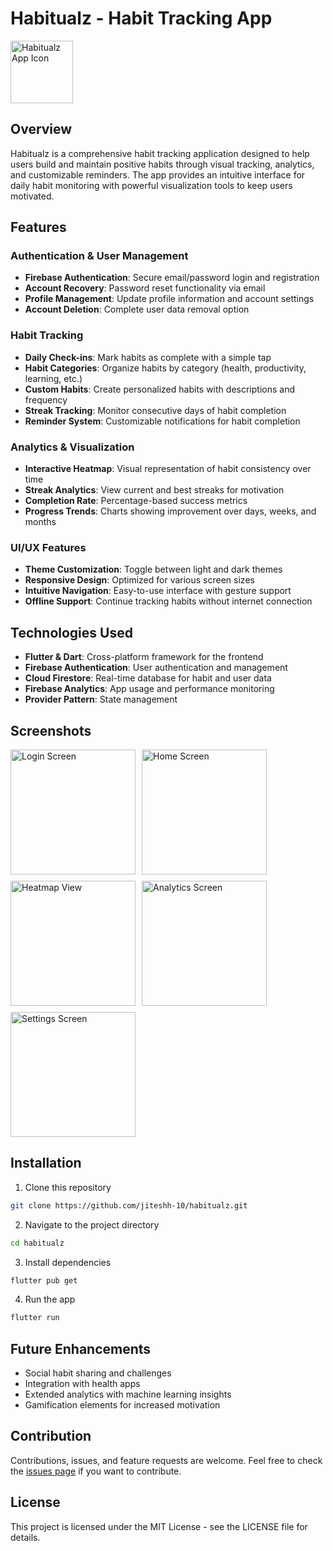 # Habitualz - Habit Tracking App

<img src="screenshots/app_icon.png" alt="Habitualz App Icon" width="100"/>

## Overview
Habitualz is a comprehensive habit tracking application designed to help users build and maintain positive habits through visual tracking, analytics, and customizable reminders. The app provides an intuitive interface for daily habit monitoring with powerful visualization tools to keep users motivated.

## Features

### Authentication & User Management
- **Firebase Authentication**: Secure email/password login and registration
- **Account Recovery**: Password reset functionality via email
- **Profile Management**: Update profile information and account settings
- **Account Deletion**: Complete user data removal option

### Habit Tracking
- **Daily Check-ins**: Mark habits as complete with a simple tap
- **Habit Categories**: Organize habits by category (health, productivity, learning, etc.)
- **Custom Habits**: Create personalized habits with descriptions and frequency
- **Streak Tracking**: Monitor consecutive days of habit completion
- **Reminder System**: Customizable notifications for habit completion

### Analytics & Visualization
- **Interactive Heatmap**: Visual representation of habit consistency over time
- **Streak Analytics**: View current and best streaks for motivation
- **Completion Rate**: Percentage-based success metrics
- **Progress Trends**: Charts showing improvement over days, weeks, and months

### UI/UX Features
- **Theme Customization**: Toggle between light and dark themes
- **Responsive Design**: Optimized for various screen sizes
- **Intuitive Navigation**: Easy-to-use interface with gesture support
- **Offline Support**: Continue tracking habits without internet connection

## Technologies Used
- **Flutter & Dart**: Cross-platform framework for the frontend
- **Firebase Authentication**: User authentication and management
- **Cloud Firestore**: Real-time database for habit and user data
- **Firebase Analytics**: App usage and performance monitoring
- **Provider Pattern**: State management

## Screenshots

<div style="display: flex; flex-wrap: wrap; gap: 10px;">
    <img src="screenshots/login_screen.png" alt="Login Screen" width="200"/>
    <img src="screenshots/home_screen.png" alt="Home Screen" width="200"/>
    <img src="screenshots/heatmap_view.png" alt="Heatmap View" width="200"/>
    <img src="screenshots/analytics_screen.png" alt="Analytics Screen" width="200"/>
    <img src="screenshots/settings_screen.png" alt="Settings Screen" width="200"/>
</div>

## Installation

1. Clone this repository
```bash
git clone https://github.com/jiteshh-10/habitualz.git
```

2. Navigate to the project directory
```bash
cd habitualz
```

3. Install dependencies
```bash
flutter pub get
```

4. Run the app
```bash
flutter run
```

## Future Enhancements
- Social habit sharing and challenges
- Integration with health apps
- Extended analytics with machine learning insights
- Gamification elements for increased motivation

## Contribution
Contributions, issues, and feature requests are welcome. Feel free to check the [issues page](https://github.com/jiteshh-10/habitualz/issues) if you want to contribute.

## License
This project is licensed under the MIT License - see the LICENSE file for details.
